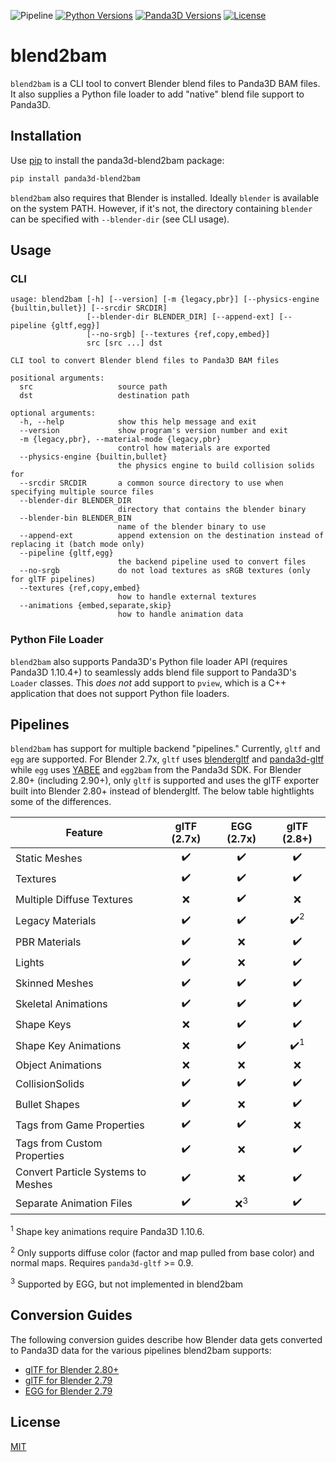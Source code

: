 ![Pipeline](https://github.com/Moguri/blend2bam/workflows/Pipeline/badge.svg)
[![Python Versions](https://img.shields.io/pypi/pyversions/panda3d-blend2bam.svg)](https://pypi.org/project/panda3d-blend2bam/)
[![Panda3D Versions](https://img.shields.io/badge/panda3d-1.9%2C%201.10%2C%201.11-blue.svg)](https://www.panda3d.org/)
[![License](https://img.shields.io/github/license/Moguri/panda3d-blend2bam.svg)](https://choosealicense.com/licenses/mit/)


# blend2bam
`blend2bam` is a CLI tool to convert Blender blend files to Panda3D BAM files.
It also supplies a Python file loader to add "native" blend file support to Panda3D.


## Installation

Use [pip](https://github.com/panda3d/panda3d) to install the panda3d-blend2bam package:

```bash
pip install panda3d-blend2bam
```

`blend2bam` also requires that Blender is installed.
Ideally `blender` is available on the system PATH.
However, if it's not, the directory containing `blender` can be specified with `--blender-dir` (see CLI usage).

## Usage

### CLI

```
usage: blend2bam [-h] [--version] [-m {legacy,pbr}] [--physics-engine {builtin,bullet}] [--srcdir SRCDIR]
                 [--blender-dir BLENDER_DIR] [--append-ext] [--pipeline {gltf,egg}]
                 [--no-srgb] [--textures {ref,copy,embed}]
                 src [src ...] dst

CLI tool to convert Blender blend files to Panda3D BAM files

positional arguments:
  src                   source path
  dst                   destination path

optional arguments:
  -h, --help            show this help message and exit
  --version             show program's version number and exit
  -m {legacy,pbr}, --material-mode {legacy,pbr}
                        control how materials are exported
  --physics-engine {builtin,bullet}
                        the physics engine to build collision solids for
  --srcdir SRCDIR       a common source directory to use when specifying multiple source files
  --blender-dir BLENDER_DIR
                        directory that contains the blender binary
  --blender-bin BLENDER_BIN
                        name of the blender binary to use
  --append-ext          append extension on the destination instead of replacing it (batch mode only)
  --pipeline {gltf,egg}
                        the backend pipeline used to convert files
  --no-srgb             do not load textures as sRGB textures (only for glTF pipelines)
  --textures {ref,copy,embed}
                        how to handle external textures
  --animations {embed,separate,skip}
                        how to handle animation data
```

### Python File Loader

`blend2bam` also supports Panda3D's Python file loader API (requires Panda3D 1.10.4+) to seamlessly adds blend file support to Panda3D's `Loader` classes.
This *does not* add support to `pview`, which is a C++ application that does not support Python file loaders.

## Pipelines

`blend2bam` has support for multiple backend "pipelines." Currently, `gltf` and `egg` are supported.
For Blender 2.7x, `gltf` uses [blendergltf](https://github.com/Kupoman/blendergltf) and [panda3d-gltf](https://github.com/Moguri/panda3d-gltf) while `egg` uses [YABEE](https://github.com/09th/YABEE) and `egg2bam` from the Panda3d SDK.
For Blender 2.80+ (including 2.90+), only `gltf` is supported and uses the glTF exporter built into Blender 2.80+ instead of blendergltf.
The below table hightlights some of the differences.

|Feature|glTF (2.7x)|EGG (2.7x)|glTF (2.8+)|
|---|:---:|:---:|:---:|
|Static Meshes|:heavy_check_mark:|:heavy_check_mark:|:heavy_check_mark:|
|Textures|:heavy_check_mark:|:heavy_check_mark:|:heavy_check_mark:|
|Multiple Diffuse Textures|:x:|:heavy_check_mark:|:x:|
|Legacy Materials|:heavy_check_mark:|:heavy_check_mark:|:heavy_check_mark:<sup>2</sup>|
|PBR Materials|:heavy_check_mark:|:x:|:heavy_check_mark:|
|Lights|:heavy_check_mark:|:x:|:heavy_check_mark:|
|Skinned Meshes|:heavy_check_mark:|:heavy_check_mark:|:heavy_check_mark:|
|Skeletal Animations|:heavy_check_mark:|:heavy_check_mark:|:heavy_check_mark:|
|Shape Keys|:x:|:heavy_check_mark:|:heavy_check_mark:|
|Shape Key Animations|:x:|:heavy_check_mark:|:heavy_check_mark:<sup>1</sup>|
|Object Animations|:x:|:x:|:x:|
|CollisionSolids|:heavy_check_mark:|:heavy_check_mark:|:heavy_check_mark:|
|Bullet Shapes|:heavy_check_mark:|:x:|:heavy_check_mark:|
|Tags from Game Properties|:heavy_check_mark:|:heavy_check_mark:|:x:|
|Tags from Custom Properties|:heavy_check_mark:|:x:|:heavy_check_mark:|
|Convert Particle Systems to Meshes|:heavy_check_mark:|:x:|:heavy_check_mark:|
|Separate Animation Files|:heavy_check_mark:|:x:<sup>3</sup>|:heavy_check_mark:|

<sup>1</sup> Shape key animations require Panda3D 1.10.6.

<sup>2</sup> Only supports diffuse color (factor and map pulled from base color) and normal maps.
Requires `panda3d-gltf` >= 0.9.

<sup>3</sup> Supported by EGG, but not implemented in blend2bam

## Conversion Guides

The following conversion guides describe how Blender data gets converted to Panda3D data for the various pipelines blend2bam supports:

* [glTF for Blender 2.80+](docs/conversion-guide-gltf28.md)
* [glTF for Blender 2.79](docs/conversion-guide-gltf27.md)
* [EGG for Blender 2.79](docs/conversion-guide-egg27.md)

## License

[MIT](https://choosealicense.com/licenses/mit/)
